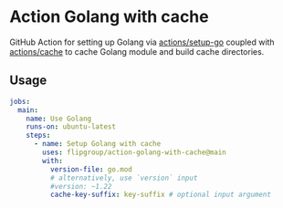 # Action Golang with cache

GitHub Action for setting up Golang via [actions/setup-go](https://github.com/actions/setup-go) coupled with [actions/cache](https://github.com/actions/cache) to cache Golang module and build cache directories.

## Usage

```yaml
jobs:
  main:
    name: Use Golang
    runs-on: ubuntu-latest
    steps:
      - name: Setup Golang with cache
        uses: flipgroup/action-golang-with-cache@main
        with:
          version-file: go.mod
          # alternatively, use `version` input
          #version: ~1.22
          cache-key-suffix: key-suffix # optional input argument
```
